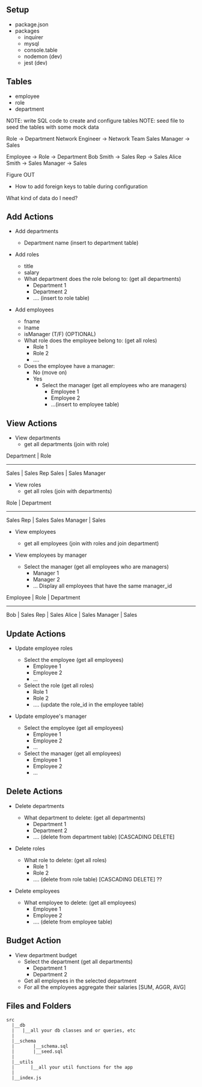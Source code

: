 ## Setup

- package.json
- packages
  - inquirer
  - mysql
  - console.table 
  - nodemon (dev)
  - jest (dev)


## Tables

- employee
- role
- department

NOTE: write SQL code to create and configure tables
NOTE: seed file to seed the tables with some mock data


Role -> Department
Network Engineer -> Network Team
Sales Manager -> Sales

Employee -> Role -> Department
Bob Smith -> Sales Rep -> Sales
Alice Smith -> Sales Manager -> Sales

Figure OUT
- How to add foreign keys to table during configuration

What kind of data do I need?

## Add Actions

- Add departments
  - Department name (insert to department table)

- Add roles
  - title
  - salary
  - What department does the role belong to: (get all departments)
    - Department 1
    - Department 2
    - .... (insert to role table)

- Add employees
  - fname
  - lname
  - isManager (T/F) (OPTIONAL)
  - What role does the employee belong to: (get all roles)
    - Role 1
    - Role 2
    - ....
  - Does the employee have a manager:
    - No (move on)
    - Yes 
      - Select the manager (get all employees who are managers)
        - Employee 1
        - Employee 2
        - ...(insert to employee table)

## View Actions

- View departments
  - get all departments (join with role)

Department | Role
_________________
Sales | Sales Rep
Sales | Sales Manager

- View roles
  - get all roles (join with departments)

Role | Department
_________________
Sales Rep | Sales
Sales Manager | Sales

- View employees
  - get all employees (join with roles and join department)

- View employees by manager
  - Select the manager (get all employees who are managers)
    - Manager 1
    - Manager 2
    - ...
  Display all employees that have the same manager_id

Employee | Role | Department
____________________________
Bob | Sales Rep | Sales
Alice | Sales Manager | Sales

## Update Actions

- Update employee roles
  - Select the employee (get all employees)
    - Employee 1
    - Employee 2
    - ...
  - Select the role (get all roles)
    - Role 1
    - Role 2
    - .... (update the role_id in the employee table)

- Update employee's manager
  - Select the employee (get all employees)
    - Employee 1
    - Employee 2
    - ...
  - Select the manager (get all employees)
    - Employee 1
    - Employee 2
    - ...

## Delete Actions

- Delete departments
  - What department to delete: (get all departments)
    - Department 1
    - Department 2
    - .... (delete from department table) [CASCADING DELETE]

- Delete roles
  - What role to delete: (get all roles)
    - Role 1
    - Role 2
    - .... (delete from role table) [CASCADING DELETE] ??

- Delete employees
  - What employee to delete: (get all employees)
    - Employee 1
    - Employee 2
    - .... (delete from employee table)

## Budget Action

- View department budget
  - Select the department (get all departments)
    - Department 1
    - Department 2
  - Get all employees in the selected department
  - For all the employees aggregate their salaries [SUM, AGGR, AVG]

## Files and Folders

```
src
  |__db
  |   |__all your db classes and or queries, etc
  |
  |__schema
  |       |__schema.sql
  |       |__seed.sql
  |
  |__utils
  |      |__all your util functions for the app
  |
  |__index.js
```
